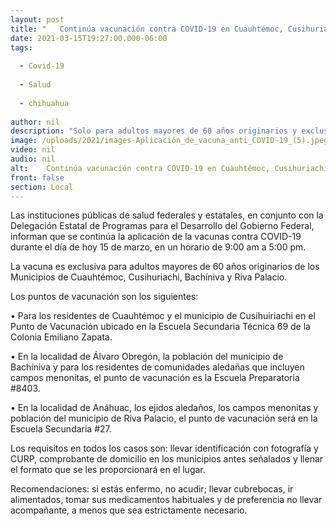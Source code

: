 ```yaml
---
layout: post
title: "   Continúa vacunación contra COVID-19 en Cuauhtémoc, Cusihuriachi, Bachíniva y Riva Palacio"
date: 2021-03-15T19:27:00.000-06:00
tags:
  
  - Covid-19
  
  - Salud
  
  - chihuahua
  
author: nil
description: "Solo para adultos mayores de 60 años originarios y exclusivamente para habitantes de los municipios señalados"
image: /uploads/2021/images-Aplicación_de_vacuna_anti_COVID-19_(5).jpeg
video: nil
audio: nil
alt:    Continúa vacunación contra COVID-19 en Cuauhtémoc, Cusihuriachi, Bachíniva y Riva Palacio
front: false
section: Local
---
```


Las instituciones públicas de salud federales y estatales, en conjunto con la Delegación Estatal de Programas para el Desarrollo del Gobierno Federal, informan que se continúa la aplicación de la vacunas contra COVID-19 durante el día de hoy 15 de marzo, en un horario de 9:00 am a 5:00 pm.

La vacuna es exclusiva para adultos mayores de 60 años originarios de los Municipios de Cuauhtémoc, Cusihuriachi, Bachíniva y Riva Palacio.

Los puntos de vacunación son los siguientes:

• Para los residentes de Cuauhtémoc y el municipio de Cusihuiriachi en el Punto de Vacunación ubicado en la Escuela Secundaria Técnica 69 de la Colonia Emiliano Zapata.

• En la localidad de Álvaro Obregón, la población del municipio de Bachíniva y para los residentes de comunidades aledañas que incluyen campos menonitas, el punto de vacunación es la Escuela Preparatoria #8403.

• En la localidad de Anáhuac, los ejidos aledaños, los campos menonitas y población del municipio de Riva Palacio, el punto de vacunación será en la Escuela Secundaria #27.

Los requisitos en todos los casos son: llevar identificación con fotografía y CURP, comprobante de domicilio en los municipios antes señalados y llenar el formato que se les proporcionará en el lugar.

Recomendaciones: si estás enfermo, no acudir; llevar cubrebocas, ir alimentados, tomar sus medicamentos habituales y de preferencia no llevar acompañante, a menos que sea estrictamente necesario.